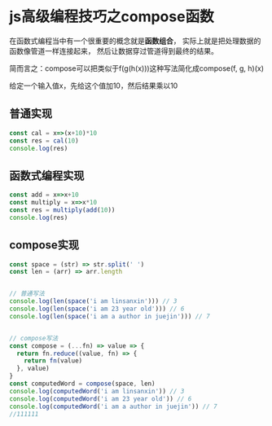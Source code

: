 # js高级编程技巧之compose函数

在函数式编程当中有一个很重要的概念就是**函数组合**， 实际上就是把处理数据的函数像管道一样连接起来， 然后让数据穿过管道得到最终的结果。

简而言之：compose可以把类似于f(g(h(x)))这种写法简化成compose(f, g, h)(x)

给定一个输入值x，先给这个值加10，然后结果乘以10

## 普通实现

```javascript
const cal = x=>(x+10)*10
const res = cal(10)
console.log(res)
```

## 函数式编程实现

```javascript
const add = x=>x+10
const multiply = x=>x*10
const res = multiply(add(10))
console.log(res)
```

## compose实现

```javascript
const space = (str) => str.split(' ')
const len = (arr) => arr.length


// 普通写法
console.log(len(space('i am linsanxin'))) // 3
console.log(len(space('i am 23 year old'))) // 6
console.log(len(space('i am a author in juejin'))) // 7


// compose写法
const compose = (...fn) => value => {
  return fn.reduce((value, fn) => {
    return fn(value)
  }, value)
}
const computedWord = compose(space, len)
console.log(computedWord('i am linsanxin')) // 3
console.log(computedWord('i am 23 year old')) // 6
console.log(computedWord('i am a author in juejin')) // 7
//111111

```

